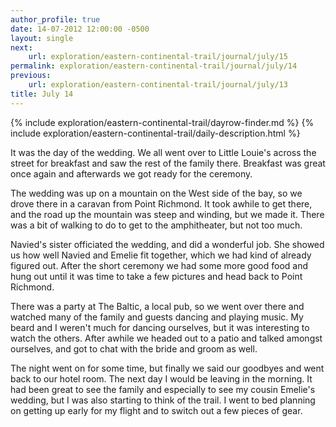 ```yaml
---
author_profile: true
date: 14-07-2012 12:00:00 -0500
layout: single
next:
    url: exploration/eastern-continental-trail/journal/july/15
permalink: exploration/eastern-continental-trail/journal/july/14
previous:
    url: exploration/eastern-continental-trail/journal/july/13
title: July 14
---
```

{% include exploration/eastern-continental-trail/dayrow-finder.md %}
{% include exploration/eastern-continental-trail/daily-description.html %}

It was the day of the wedding. We all went over to Little Louie's across the street for breakfast and saw the rest of the family there. Breakfast was great once again and afterwards we got ready for the ceremony.

The wedding was up on a mountain on the West side of the bay, so we drove there in a caravan from Point Richmond. It took awhile to get there, and the road up the mountain was steep and winding, but we made it. There was a bit of walking to do to get to the amphitheater, but not too much.

Navied's sister officiated the wedding, and did a wonderful job. She showed us how well Navied and Emelie fit together, which we had kind of already figured out. After the short ceremony we had some more good food and hung out until it was time to take a few pictures and head back to Point Richmond.

There was a party at The Baltic, a local pub, so we went over there and watched many of the family and guests dancing and playing music. My beard and I weren't much for dancing ourselves, but it was interesting to watch the others. After awhile we headed out to a patio and talked amongst ourselves, and got to chat with the bride and groom as well.

The night went on for some time, but finally we said our goodbyes and went back to our hotel room. The next day I would be leaving in the morning. It had been great to see the family and especially to see my cousin Emelie's wedding, but I was also starting to think of the trail. I went to bed planning on getting up early for my flight and to switch out a few pieces of gear.